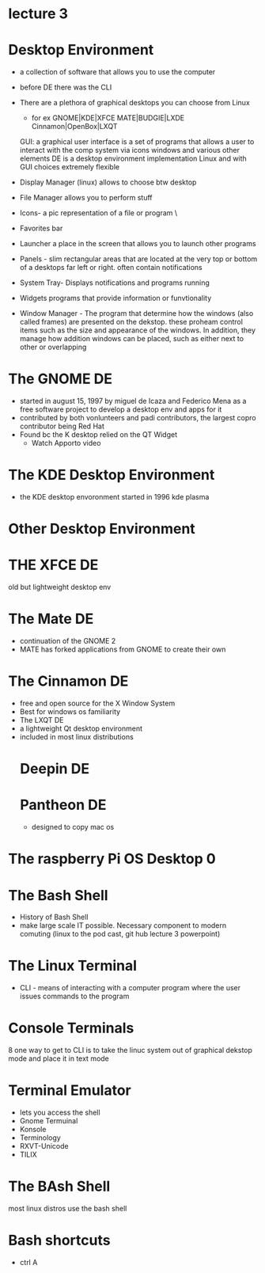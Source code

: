 # lecture 3
# Desktop Environment 
* a collection of software that allows you to use the computer
* before DE there was the CLI
* There are a plethora of graphical desktops you can choose from Linux
  
  * for ex
  GNOME|KDE|XFCE
  MATE|BUDGIE|LXDE
  Cinnamon|OpenBox|LXQT
  
  GUI: a graphical user interface is a set of programs that allows a user to interact with the comp system via icons windows and various other elements
  DE is a desktop environment implementation
  Linux and with GUI choices extremely flexible 
* Display Manager (linux) allows to choose btw desktop
* File Manager allows you to perform stuff 
*  Icons- a pic representation  of a file or program  \
*  Favorites bar 
*  Launcher a place in the screen that allows you to launch other programs 
*  Panels - slim rectangular areas that are located at the very top or bottom of a desktops far left or right. often contain notifications 
*  System Tray- Displays notifications and programs running 
*  Widgets programs that provide information or funvtionality 
*  Window Manager - The program that determine how the windows (also called frames) are presented on the dekstop. these proheam control items such as the size and appearance of the windows. In addition, they manage how addition windows can be placed, such as either next to other or overlapping 

# The GNOME DE 
* started in august 15, 1997 by miguel de Icaza and Federico Mena as a free software project to develop a desktop env and apps for it 
* contributed by both vonlunteers and padi contributors, the largest copro contributor being Red Hat 
* Found bc the K desktop relied on the QT Widget 
  * Watch Apporto video
# The KDE Desktop Environment
* the KDE desktop envoronment started  in 1996 kde plasma 
# Other Desktop Environment 
# THE XFCE DE 
old but lightweight desktop env 
# The Mate DE 
* continuation of the GNOME 2
* MATE has forked applications from GNOME to create their own 
# The Cinnamon DE 
* free and open source for the X Window System 
* Best for windows os familiarity 
* The LXQT DE 
* a lightweight Qt desktop environment 
* included in most linux distributions 
  # Deepin DE 
  # Pantheon DE 
  * designed to copy mac os
# The raspberry Pi OS Desktop 0

# The Bash Shell
* History of Bash Shell 
* make large scale IT possible. Necessary component to modern comuting (linux to the pod cast, git hub lecture 3 powerpoint)
# The Linux Terminal 
* CLI - means of interacting with a computer program where the user issues commands to the program
# Console Terminals 
8 one way to get to CLI is to take the linuc system out of graphical dekstop mode and place it in text mode 



# Terminal Emulator 
* lets you access the shell 
* Gnome Termuinal 
* Konsole 
* Terminology 
* RXVT-Unicode
* TILIX 
# The BAsh Shell 
most linux distros use the bash shell 
# Bash shortcuts 
* ctrl A 